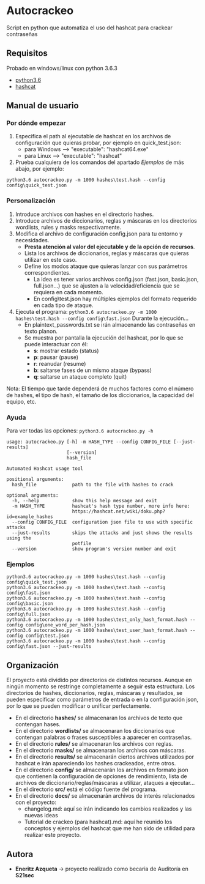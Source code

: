 # Autocrackeo
Script en python que automatiza el uso del hashcat para crackear contraseñas


## Requisitos
Probado en windows/linux con python 3.6.3
* [python3.6](https://www.python.org/downloads/)
* [hashcat](https://github.com/hashcat/hashcat)

## Manual de usuario

### Por dónde empezar

1. Especifica el path al ejecutable de hashcat en los archivos de configuración que quieras probar, por ejemplo en quick_test.json:
	* para Windows --> "executable": "hashcat64.exe"
	* para Linux --> "executable": "hashcat"
2. Prueba cualquiera de los comandos del apartado *Ejemplos* de más abajo, por ejemplo:
```
python3.6 autocrackeo.py -m 1000 hashes\test.hash --config config\quick_test.json
```

### Personalización

1. Introduce archivos con hashes en el directorio hashes.
2. Introduce archivos de diccionarios, reglas y máscaras en los directorios wordlists, rules y masks respectivamente.
3. Modifica el archivo de configuración config.json para tu entorno y necesidades.
	* **Presta atención al valor del ejecutable y de la opción de recursos**.
	* Lista los archivos de diccionarios, reglas y máscaras que quieras utilizar en este caso.
	* Define los modos ataque que quieras lanzar con sus parámetros correspondientes.
		* La idea es tener varios archivos config.json (fast.json, basic.json, full.json...) que se ajusten a la velocidad/eficiencia que se requiera en cada momento.
		* En config\test.json hay múltiples ejemplos del formato requerido en cada tipo de ataque.
4. Ejecuta el programa: `python3.6 autocrackeo.py -m 1000 hashes\test.hash --config config\fast.json`
Durante la ejecución...
	* En plaintext_passwords.txt se irán almacenando las contraseñas en texto planon.
	* Se muestra por pantalla la ejecución del hashcat, por lo que se puede interactuar con él:
		* **s**: mostrar estado (status)
		* **p**: pausar (pause)
		* **r**: reanudar (resume)
		* **b**: saltarse fases de un mismo ataque (bypass)
		* **q**: saltarse un ataque completo (quit)

Nota: El tiempo que tarde dependerá de muchos factores como el número de hashes, el tipo de hash, el tamaño de los diccionarios, la capacidad del equipo, etc.

### Ayuda
Para ver todas las opciones: `python3.6 autocrackeo.py -h`

	usage: autocrackeo.py [-h] -m HASH_TYPE --config CONFIG_FILE [--just-results]
	                      [--version]
	                      hash_file

	Automated Hashcat usage tool

	positional arguments:
	  hash_file             path to the file with hashes to crack

	optional arguments:
	  -h, --help            show this help message and exit
	  -m HASH_TYPE          hashcat's hash type number, more info here:
	                        https://hashcat.net/wiki/doku.php?id=example_hashes
	  --config CONFIG_FILE  configuration json file to use with specific attacks
	  --just-results        skips the attacks and just shows the results using the
	                        potfile
	  --version             show program's version number and exit

### Ejemplos
```
python3.6 autocrackeo.py -m 1000 hashes\test.hash --config config\quick_test.json
python3.6 autocrackeo.py -m 1000 hashes\test.hash --config config\fast.json
python3.6 autocrackeo.py -m 1000 hashes\test.hash --config config\basic.json
python3.6 autocrackeo.py -m 1000 hashes\test.hash --config config\full.json
python3.6 autocrackeo.py -m 1000 hashes\test_only_hash_format.hash --config config\one_word_per_hash.json
python3.6 autocrackeo.py -m 1000 hashes\test_user_hash_format.hash --config config\test.json
python3.6 autocrackeo.py -m 1000 hashes\test.hash --config config\fast.json --just-results
```

## Organización
El proyecto está dividido por directorios de distintos recursos. Aunque en ningún momento se restringe completamente a seguir esta estructura. Los directorios de hashes, diccionarios, reglas, máscaras y resultados, se pueden especificar como parámetros de entrada o en la configuración json, por lo que se pueden modificar o unificar perfectamente.

* En el directorio **hashes/** se almacenaran los archivos de texto que contengan hases.
* En el directorio **wordlists/** se almacenaran los diccionarios que contengan palabras o frases susceptibles a aparecer en contraseñas.
* En el directorio **rules/** se almacenaran los archivos con reglas.
* En el directorio **masks/** se almacenaran los archivos con máscaras.
* En el directorio **results/** se almacenarán ciertos archivos utilizados por hashcat e irán apareciendo los hashes crackeados, entre otros.
* En el directorio **config/** se almacenarán los archivos en formato json que contienen la configuración de opciones de rendimiento, lista de archivos de diccionario/reglas/máscaras a utilizar, ataques a ejecutar...
* En el directorio **src/** está el código fuente del programa.
* En el directorio **docs/** se almacenarán archivos de interés relacionados con el proyecto:
	* changelog.md: aquí se irán indicando los cambios realizados y las nuevas ideas
	* Tutorial de crackeo (para hashcat).md: aquí he reunido los conceptos y ejemplos del hashcat que me han sido de utilidad para realizar este proyecto.

## Autora
* **Eneritz Azqueta** → proyecto realizado como becaria de Auditoría en **S21sec**
